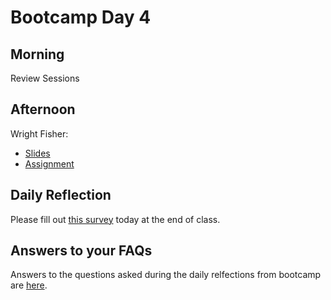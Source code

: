# Bootcamp Day 4

## Morning

Review Sessions 


## Afternoon

Wright Fisher: 

* [Slides](https://livejohnshopkins-my.sharepoint.com/:b:/g/personal/abortvi2_jh_edu/EXQuBTC7CxtHsTcFo9cf8Z0BXfaZrE9g1N6ymWu9gWQ4TQ?e=jsy6gT)
* [Assignment](https://github.com/bxlab/cmdb-quantbio/blob/main/assignments/bootcamp/WF.md)

## Daily Reflection

Please fill out [this survey](https://forms.gle/JtFJ9qV6wumP2vPY6) today at the end of class. 

## Answers to your FAQs

Answers to the questions asked during the daily relfections from bootcamp are [here](https://github.com/bxlab/cmdb-quantbio/blob/main/resources/references/reflection_questions_answered.html). 
